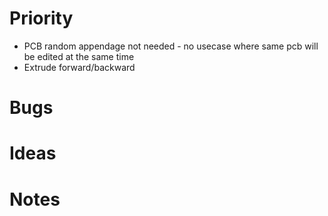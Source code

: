 # Priority
- PCB random appendage not needed - no usecase where same pcb will be edited at the same time
- Extrude forward/backward

# Bugs

# Ideas

# Notes
